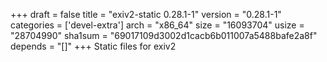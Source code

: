 +++
draft = false
title = "exiv2-static 0.28.1-1"
version = "0.28.1-1"
categories = ['devel-extra']
arch = "x86_64"
size = "16093704"
usize = "28704990"
sha1sum = "69017109d3002d1cacb6b011007a5488bafe2a8f"
depends = "[]"
+++
Static files for exiv2